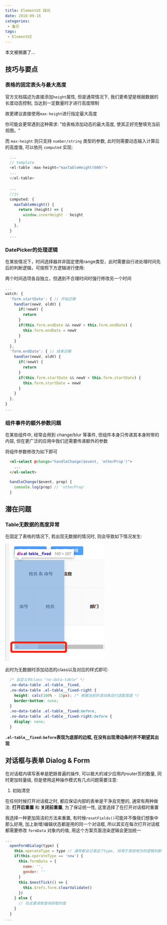 ```yaml
---
title: ElementUI 踩坑
date: 2018-09-16
categories:
 - 备忘
tags:
 - ElementUI
---
```


本文被搁置了...
<!-- more -->

## 技巧与要点

### 表格的固定表头与最大高度

官方文档描述为直接添加`height`属性, 但是通常情况下, 我们更希望是根据数据的长度动态控制, 当达到一定数量时才进行高度限制

故更建议直接使用`max-height`进行指定最大高度

你可能会更常遇到这种需求: "给表格添加动态的最大高度, 使其正好完整填充当前视图。"

而 `max-height` 则只支持 `number/string` 类型的参数, 此时则需要动态输入计算后的高度值, 可以依托 `computed` 实现:

```js
  ...
  // template
  <el-table :max-height="maxTableHeight(600)">
  ...
  </el-table>

  ...
  //js
  computed: {
    maxTableHeight() {
      return (height) => {
        window.innerHeight - height
      }
    },
  }
  ...
```

### DatePicker的处理逻辑

在某些情况下，时间选择器并非固定使用range类型，此时需要自行进处理时间先后的判断逻辑，可按照下方逻辑进行使用:

两个时间选项各自独立，但遇到不合理时间时强行修改另一个时间

```JavaScript
...
watch: {
  'form.startDate': { // 开始日期
    handler(newV, oldV) {
      if(!newV) {
        return
      }
      if(this.form.endDate && newV > this.form.endDate) {
        this.form.endDate = newV
      }
    }
  },
  'form.endDate': { // 结束日期
    handler(newV, oldV) {
      if(!newV) {
        return
      }
      if(this.form.startDate && newV < this.form.startDate) {
        this.form.startDate = newV
      }
    }
  },
}
...
```

### 组件事件的额外参数问题

在某些组件中, 经常会用到 change/blur 等事件, 但组件本身只传递其本身附带的内容, 但在更广泛的应用中我们还需要传递额外的参数

将组件参数修改为如下即可

```HTML
  <el-select @change="handleChange($event, 'otherProp')">
    ...
  </el-select>
```

```JavaScript
  handleChange($event, prop) {
    console.log(prop) // 'otherProp'
  }
```

## 潜在问题

### Table无数据的高度异常

在固定了表格的情况下, 若出现无数据的情况时, 则会导致如下情况发生:

![图片](./../../.vuepress/public/images/element-table-no-data.png)

此时为无数据时添加动态的class以及对应的样式即可:

```css
  /* 自定义的class "no-data-table" */
  .no-data-table .el-table__fixed,
  .no-data-table .el-table__fixed-right {
    height: calc(100% - 15px); /* 根据当前的滚动条自行适配高度 */
    border-bottom: none;
  }
  .no-data-table .el-table__fixed:before,
  .no-data-table .el-table__fixed-right:before {
    display: none;
  }
```

**`.el-table__fixed:before`表现为底部的边框, 在没有出现滑动条时并不期望其出现**

## 对话框与表单 Dialog & Form

在对话框内填写表单是肥肠普遍的操作, 可以极大的减少应用内router页的数量, 同时更加轻量级, 但是使用这种操作模式有几点问题需要注意:

1. 初始清空

在任何时候打开对话框之时, 都应保证内部的表单是干净且完整的, 通常有两种做法: __打开后重置__ 和 __关闭前重置__, 为了保证统一性, 这里选择了在打开对话框时重置

我选择一种更加简洁的方法来重置, 有时候`resetFields()`可能并不像我们想象中那么好用, 加上新增/编辑状态都是用的同一个对话框, 所以其实在每次打开对话框都需要修改 `formData` 对象内的值, 用这个方案页面渲染逻辑会更加统一

```js
...
  openFormDialog(type) {
    this.operateType = type // 通常都会记录这个type, 将用于其他地方的逻辑判断
    if(this.operateType == 'new') {
      this.formData = {
        name: '',
        gender: ''
      }
      this.$nextTick(() => {
        this.$refs.form.clearValidate()
      })
    } else {
      // 在这里读取查询获取的值
    }
  }
...
```

